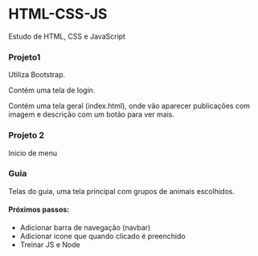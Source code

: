 # HTML-CSS-JS
Estudo de HTML, CSS e JavaScript

### Projeto1
Utiliza Bootstrap. 

Contém uma tela de login.

Contém uma tela geral (index.html), onde vão aparecer publicações com imagem e descrição com um botão para ver mais.

### Projeto 2
Inicio de menu

### Guia
Telas do guia, uma tela principal com grupos de animais escolhidos.

#### Próximos passos:
* Adicionar barra de navegação (navbar)
* Adicionar icone que quando clicado é preenchido
* Treinar JS e Node

